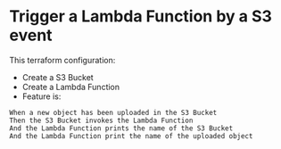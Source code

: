 # Trigger a Lambda Function by a S3 event

This terraform configuration:

- Create a S3 Bucket
- Create a Lambda Function
- Feature is:

```
When a new object has been uploaded in the S3 Bucket
Then the S3 Bucket invokes the Lambda Function
And the Lambda Function prints the name of the S3 Bucket
And the Lambda Function print the name of the uploaded object
```
